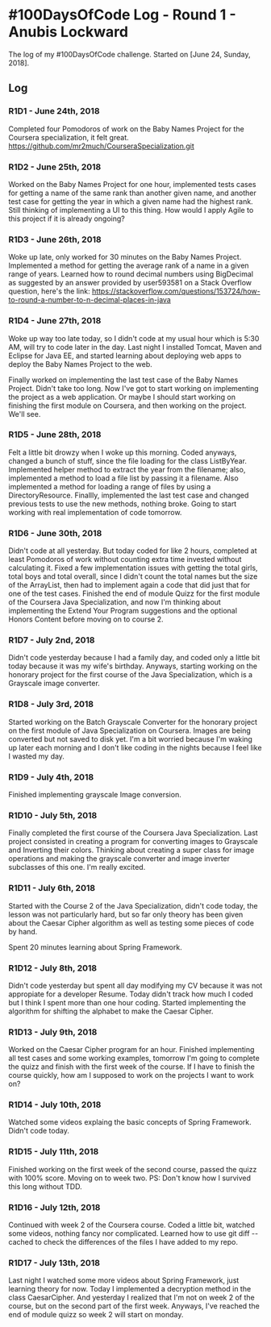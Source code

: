 # #100DaysOfCode Log - Round 1 - Anubis Lockward

The log of my #100DaysOfCode challenge. Started on [June 24, Sunday, 2018].

## Log

### R1D1 - June 24th, 2018
Completed four Pomodoros of work on the Baby Names Project for the Coursera specialization, it felt great. https://github.com/mr2much/CourseraSpecialization.git

### R1D2 - June 25th, 2018
Worked on the Baby Names Project for one hour, implemented tests cases for getting a name of the same rank than another given name, and another test case for getting the year in which a given name had the highest rank. Still thinking of implementing a UI to this thing. How would I apply Agile to this project if it is already ongoing?

### R1D3 - June 26th, 2018
Woke up late, only worked for 30 minutes on the Baby Names Project. Implemented a method for getting the average rank of a name in a given range of years. Learned how to round decimal numbers using BigDecimal as suggested by an answer provided by user593581 on a Stack Overflow question, here's the link: https://stackoverflow.com/questions/153724/how-to-round-a-number-to-n-decimal-places-in-java

### R1D4 - June 27th, 2018
Woke up way too late today, so I didn't code at my usual hour which is 5:30 AM, will try to code later in the day. Last night I installed Tomcat, Maven and Eclipse for Java EE, and started learning about deploying web apps to deploy the Baby Names Project to the web.

Finally worked on implementing the last test case of the Baby Names Project. Didn't take too long. Now I've got to start working on implementing the project as a web application. Or maybe I should start working on finishing the first module on Coursera, and then working on the project. We'll see.

### R1D5 - June 28th, 2018
Felt a little bit drowzy when I woke up this morning. Coded anyways, changed a bunch of stuff, since the file loading for the class ListByYear. Implemented helper method to extract the year from the filename; also, implemented a method to load a file list by passing it a filename. Also implemented a method for loading a range of files by using a DirectoryResource. Finallly, implemented the last test case and changed previous tests to use the new methods, nothing broke. Going to start working with real implementation of code tomorrow.

### R1D6 - June 30th, 2018

Didn't code at all yesterday. But today coded for like 2 hours, completed at least Pomodoros of work without counting extra time invested without calculating it. Fixed a few implementation issues with getting the total girls, total boys and total overall, since I didn't count the total names but the size of the ArrayList, then had to implement again a code that did just that for one of the test cases. Finished the end of module Quizz for the first module of the Coursera Java Specialization, and now I'm thinking about implementing the Extend Your Program suggestions and the optional Honors Content before moving on to course 2.

### R1D7 - July 2nd, 2018

Didn't code yesterday because I had a family day, and coded only a little bit today because it was my wife's birthday. Anyways, starting working on the honorary project for the first course of the Java Specialization, which is a Grayscale image converter.

### R1D8 - July 3rd, 2018

Started working on the Batch Grayscale Converter for the honorary project on the first module of Java Specialization on Coursera. Images are being converted but not saved to disk yet. I'm a bit worried because I'm waking up later each morning and I don't like coding in the nights because I feel like I wasted my day.

### R1D9 - July 4th, 2018

Finished implementing grayscale Image conversion.

### R1D10 - July 5th, 2018

Finally completed the first course of the Coursera Java Specialization. Last project consisted in creating a program for converting images to Grayscale and Inverting their colors. Thinking about creating a super class for image operations and making the grayscale converter and image inverter subclasses of this one. I'm really excited.

### R1D11 - July 6th, 2018

Started with the Course 2 of the Java Specialization, didn't code today, the lesson was not particularly hard, but so far only theory has been given about the Caesar Cipher algorithm as well as testing some pieces of code by hand.

Spent 20 minutes learning about Spring Framework.

### R1D12 - July 8th, 2018

Didn't code yesterday but spent all day modifying my CV because it was not appropiate for a developer Resume. Today didn't track how much I coded but I think I spent more than one hour coding. Started implementing the algorithm for shifting the alphabet to make the Caesar Cipher.

### R1D13 - July 9th, 2018

Worked on the Caesar Cipher program for an hour. Finished implementing all test cases and some working examples, tomorrow I'm going to complete the quizz and finish with the first week of the course. If I have to finish the course quickly, how am I supposed to work on the projects I want to work on?

### R1D14 - July 10th, 2018

Watched some videos explaing the basic concepts of Spring Framework. Didn't code today.

### R1D15 - July 11th, 2018

Finished working on the first week of the second course, passed the quizz with 100% score. Moving on to week two. PS: Don't know how I survived this long without TDD.

### R1D16 - July 12th, 2018

Continued with week 2 of the Coursera course. Coded a little bit, watched some videos, nothing fancy nor complicated. Learned how to use git diff --cached to check the differences of the files I have added to my repo.

### R1D17 - July 13th, 2018

Last night I watched some more videos about Spring Framework, just learning theory for now. Today I implemented a decryption method in the class CaesarCipher. And yesterday I realized that I'm not on week 2 of the course, but on the second part of the first week. Anyways, I've reached the end of module quizz so week 2 will start on monday.
